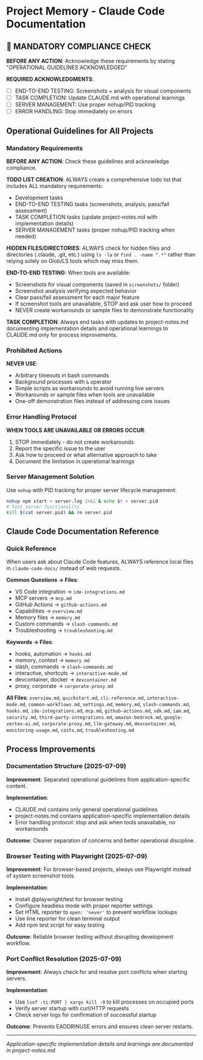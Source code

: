 # Project Memory - Claude Code Documentation

## 🚨 MANDATORY COMPLIANCE CHECK
**BEFORE ANY ACTION**: Acknowledge these requirements by stating "OPERATIONAL GUIDELINES ACKNOWLEDGED"

**REQUIRED ACKNOWLEDGMENTS**:
- [ ] END-TO-END TESTING: Screenshots + analysis for visual components
- [ ] TASK COMPLETION: Update CLAUDE.md with operational learnings  
- [ ] SERVER MANAGEMENT: Use proper nohup/PID tracking
- [ ] ERROR HANDLING: Stop immediately on errors

## Operational Guidelines for All Projects

### Mandatory Requirements
**BEFORE ANY ACTION**: Check these guidelines and acknowledge compliance.

**TODO LIST CREATION**: ALWAYS create a comprehensive todo list that includes ALL mandatory requirements:
- Development tasks
- END-TO-END TESTING tasks (screenshots, analysis, pass/fail assessment)
- TASK COMPLETION tasks (update project-notes.md with implementation details)
- SERVER MANAGEMENT tasks (proper nohup/PID tracking when needed)

**HIDDEN FILES/DIRECTORIES**: ALWAYS check for hidden files and directories (.claude, .git, etc.) using `ls -la` or `find . -name ".*"` rather than relying solely on Glob/LS tools which may miss them.

**END-TO-END TESTING**: When tools are available:
- Screenshots for visual components (saved in `screenshots/` folder)
- Screenshot analysis verifying expected behavior
- Clear pass/fail assessment for each major feature
- If screenshot tools are unavailable, STOP and ask user how to proceed
- NEVER create workarounds or sample files to demonstrate functionality

**TASK COMPLETION**: Always end tasks with updates to project-notes.md documenting implementation details and operational learnings to CLAUDE.md only for process improvements.

### Prohibited Actions
**NEVER USE**: 
- Arbitrary timeouts in bash commands
- Background processes with `&` operator
- Simple scripts as workarounds to avoid running live servers
- Workarounds or sample files when tools are unavailable
- One-off demonstration files instead of addressing core issues

### Error Handling Protocol
**WHEN TOOLS ARE UNAVAILABLE OR ERRORS OCCUR**:
1. STOP immediately - do not create workarounds
2. Report the specific issue to the user
3. Ask how to proceed or what alternative approach to take
4. Document the limitation in operational learnings

### Server Management Solution
Use `nohup` with PID tracking for proper server lifecycle management:
```bash
nohup npm start > server.log 2>&1 & echo $! > server.pid
# Test server functionality
kill $(cat server.pid) && rm server.pid
```

## Claude Code Documentation Reference

### Quick Reference
When users ask about Claude Code features, ALWAYS reference local files in `claude-code-docs/` instead of web requests.

**Common Questions → Files**:
- VS Code integration → `ide-integrations.md`
- MCP servers → `mcp.md`
- GitHub Actions → `github-actions.md`
- Capabilities → `overview.md`
- Memory files → `memory.md`
- Custom commands → `slash-commands.md`
- Troubleshooting → `troubleshooting.md`

**Keywords → Files**:
- hooks, automation → `hooks.md`
- memory, context → `memory.md`
- slash, commands → `slash-commands.md`
- interactive, shortcuts → `interactive-mode.md`
- devcontainer, docker → `devcontainer.md`
- proxy, corporate → `corporate-proxy.md`

**All Files**: `overview.md`, `quickstart.md`, `cli-reference.md`, `interactive-mode.md`, `common-workflows.md`, `settings.md`, `memory.md`, `slash-commands.md`, `hooks.md`, `ide-integrations.md`, `mcp.md`, `github-actions.md`, `sdk.md`, `iam.md`, `security.md`, `third-party-integrations.md`, `amazon-bedrock.md`, `google-vertex-ai.md`, `corporate-proxy.md`, `llm-gateway.md`, `devcontainer.md`, `monitoring-usage.md`, `costs.md`, `troubleshooting.md`

## Process Improvements

### Documentation Structure (2025-07-09)
**Improvement**: Separated operational guidelines from application-specific content.

**Implementation**: 
- CLAUDE.md contains only general operational guidelines
- project-notes.md contains application-specific implementation details
- Error handling protocol: stop and ask when tools unavailable, no workarounds

**Outcome**: Cleaner separation of concerns and better operational discipline.

### Browser Testing with Playwright (2025-07-09)
**Improvement**: For browser-based projects, always use Playwright instead of system screenshot tools.

**Implementation**: 
- Install @playwright/test for browser testing
- Configure headless mode with proper reporter settings
- Set HTML reporter to `open: 'never'` to prevent workflow lockups
- Use line reporter for clean terminal output
- Add npm test script for easy testing

**Outcome**: Reliable browser testing without disrupting development workflow.

### Port Conflict Resolution (2025-07-09)
**Improvement**: Always check for and resolve port conflicts when starting servers.

**Implementation**: 
- Use `lsof -ti:PORT | xargs kill -9` to kill processes on occupied ports
- Verify server startup with curl/HTTP requests
- Check server logs for confirmation of successful startup

**Outcome**: Prevents EADDRINUSE errors and ensures clean server restarts.

---

*Application-specific implementation details and learnings are documented in project-notes.md*
